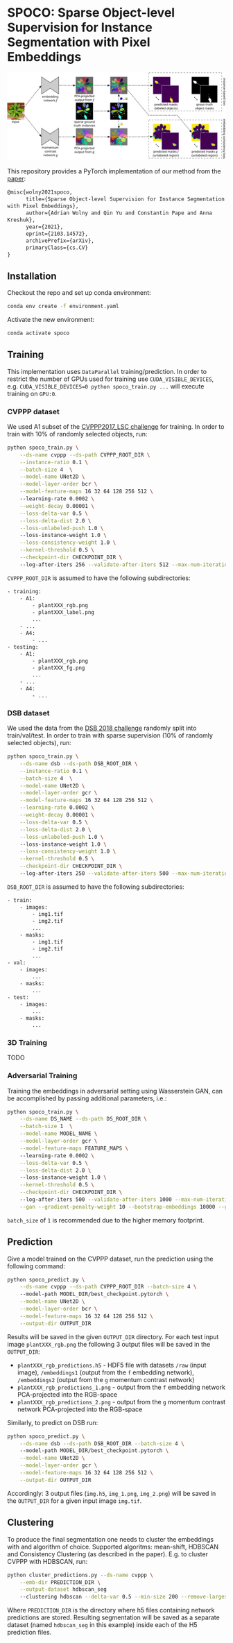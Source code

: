 # SPOCO: Sparse Object-level Supervision for Instance Segmentation with Pixel Embeddings

![alt text](./img/Figure2.svg)

This repository provides a PyTorch implementation of our method from the [paper](https://arxiv.org/abs/2103.14572):

```
@misc{wolny2021spoco,
      title={Sparse Object-level Supervision for Instance Segmentation with Pixel Embeddings}, 
      author={Adrian Wolny and Qin Yu and Constantin Pape and Anna Kreshuk},
      year={2021},
      eprint={2103.14572},
      archivePrefix={arXiv},
      primaryClass={cs.CV}
}
```

## Installation
Checkout the repo and set up conda environment:
```bash
conda env create -f environment.yaml
```

Activate the new environment:
```bash
conda activate spoco
```

## Training
This implementation uses `DataParallel` training/prediction. In order to restrict the number of GPUs used for training
use `CUDA_VISIBLE_DEVICES`, e.g. `CUDA_VISIBLE_DEVICES=0 python spoco_train.py ...` will execute training on `GPU:0`.

### CVPPP dataset 
We used A1 subset of the [CVPPP2017_LSC challenge](https://competitions.codalab.org/competitions/18405) for training. In order to train with 10% of randomly selected objects, run:
```bash
python spoco_train.py \
    --ds-name cvppp --ds-path CVPPP_ROOT_DIR \
    --instance-ratio 0.1 \
    --batch-size 4  \
    --model-name UNet2D \
    --model-layer-order bcr \
    --model-feature-maps 16 32 64 128 256 512 \ 
    --learning-rate 0.0002 \
    --weight-decay 0.00001 \
    --loss-delta-var 0.5 \
    --loss-delta-dist 2.0 \
    --loss-unlabeled-push 1.0 \ 
    --loss-instance-weight 1.0 \
    --loss-consistency-weight 1.0 \
    --kernel-threshold 0.5 \
    --checkpoint-dir CHECKPOINT_DIR \ 
    --log-after-iters 256 --validate-after-iters 512 --max-num-iterations 80000 
```

`CVPPP_ROOT_DIR` is assumed to have the following subdirectories:
```
- training:
    - A1:
        - plantXXX_rgb.png
        - plantXXX_label.png
        ...
    - ...
    - A4:
        - ...
- testing:
    - A1:
        - plantXXX_rgb.png
        - plantXXX_fg.png
        ...
    - ...
    - A4:
        - ...

```

### DSB dataset
We used the data from the [DSB 2018 challenge](https://www.kaggle.com/c/data-science-bowl-2018) randomly split into
train/val/test. In order to train with sparse supervision (10% of randomly selected objects), run:
```bash
python spoco_train.py \
    --ds-name dsb --ds-path DSB_ROOT_DIR \
    --instance-ratio 0.1 \
    --batch-size 4  \
    --model-name UNet2D \
    --model-layer-order gcr \
    --model-feature-maps 16 32 64 128 256 512 \
    --learning-rate 0.0002 \
    --weight-decay 0.00001 \
    --loss-delta-var 0.5 \
    --loss-delta-dist 2.0 \
    --loss-unlabeled-push 1.0 \ 
    --loss-instance-weight 1.0 \
    --loss-consistency-weight 1.0 \
    --kernel-threshold 0.5 \
    --checkpoint-dir CHECKPOINT_DIR \ 
    --log-after-iters 250 --validate-after-iters 500 --max-num-iterations 100000 
```

`DSB_ROOT_DIR` is assumed to have the following subdirectories:
```
- train:
    - images:
        - img1.tif
        - img2.tif
        ...
    - masks:
        - img1.tif
        - img2.tif
        ...
- val:
    - images:
        ...
    - masks:
        ...
- test:
    - images:
        ...
    - masks:
        ...
```

### 3D Training

TODO

### Adversarial Training
Training the embeddings in adversarial setting using Wasserstein GAN, can be accomplished by passing additional parameters, i.e.:
```bash
python spoco_train.py \
    --ds-name DS_NAME --ds-path DS_ROOT_DIR \
    --batch-size 1  \
    --model-name MODEL_NAME \
    --model-layer-order gcr \
    --model-feature-maps FEATURE_MAPS \ 
    --learning-rate 0.0002 \
    --loss-delta-var 0.5 \
    --loss-delta-dist 2.0 \ 
    --loss-instance-weight 1.0 \
    --kernel-threshold 0.5 \
    --checkpoint-dir CHECKPOINT_DIR \ 
    --log-after-iters 500 --validate-after-iters 1000 --max-num-iterations 100000 \
    --gan --gradient-penalty-weight 10 --bootstrap-embeddings 10000 --gan-loss-weight 0.1 --critic-iters 2

```

`batch_size` of `1` is recommended due to the higher memory footprint.

## Prediction
Give a model trained on the CVPPP dataset, run the prediction using the following command:
```bash
python spoco_predict.py \
    --ds-name cvppp --ds-path CVPPP_ROOT_DIR --batch-size 4 \ 
    --model-path MODEL_DIR/best_checkpoint.pytorch \
    --model-name UNet2D \
    --model-layer-order bcr \
    --model-feature-maps 16 32 64 128 256 512 \
    --output-dir OUTPUT_DIR
```
Results will be saved in the given `OUTPUT_DIR` directory. For each test input image `plantXXX_rgb.png` the following
3 output files will be saved in the `OUTPUT_DIR`:
* `plantXXX_rgb_predictions.h5` - HDF5 file with datasets `/raw` (input image), `/embeddings1` (output from the `f` embedding network), `/embeddings2` (output from the `g` momentum contrast network)
* `plantXXX_rgb_predictions_1.png` - output from the `f` embedding network PCA-projected into the RGB-space
* `plantXXX_rgb_predictions_2.png` - output from the `g` momentum contrast network PCA-projected into the RGB-space

Similarly, to predict on DSB run:
```bash
python spoco_predict.py \
    --ds-name dsb --ds-path DSB_ROOT_DIR --batch-size 4 \ 
    --model-path MODEL_DIR/best_checkpoint.pytorch \
    --model-name UNet2D \
    --model-layer-order gcr \
    --model-feature-maps 16 32 64 128 256 512 \
    --output-dir OUTPUT_DIR
```
Accordingly: 3 output files (`img.h5`, `img_1.png`, `img_2.png`) will be saved in the `OUTPUT_DIR` for a given input image `img.tif`.

## Clustering
To produce the final segmentation one needs to cluster the embeddings with and algorithm of choice. Supported
algoritms: mean-shift, HDBSCAN and Consistency Clustering (as described in the paper). E.g. to cluster CVPPP with HDBSCAN, run:
```bash
python cluster_predictions.py --ds-name cvppp \
    --emb-dir PREDICTION_DIR \
    --output-dataset hdbscan_seg
    --clustering hdbscan --delta-var 0.5 --min-size 200 --remove-largest
```

Where `PREDICTION_DIR` is the directory where h5 files containing network predictions are stored. Resulting segmentation
will be saved as a separate dataset (named `hdbscan_seg` in this example) inside each of the H5 prediction files.